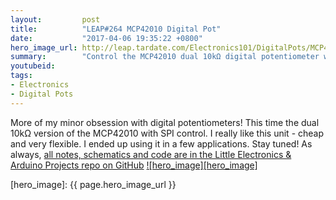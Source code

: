 ```yaml
---
layout:         post
title:          "LEAP#264 MCP42010 Digital Pot"
date:           "2017-04-06 19:35:22 +0800"
hero_image_url: http://leap.tardate.com/Electronics101/DigitalPots/MCP42010/assets/MCP42010_build.jpg
summary:        "Control the MCP42010 dual 10kΩ digital potentiometer with an Arduino via SPI"
youtubeid:
tags:
- Electronics
- Digital Pots
---
```


More of my minor obsession with digital potentiometers!
This time the dual 10kΩ version of the MCP42010 with SPI control.
I really like this unit - cheap and very flexible. I ended up using it in a few applications. Stay tuned!
As always, [all notes, schematics and code are in the Little Electronics & Arduino Projects repo on GitHub][project]
[![hero_image][hero_image]][project]


[leap]: http://leap.tardate.com
[project]: https://github.com/tardate/LittleArduinoProjects/tree/master/Electronics101/DigitalPots/MCP42010
[hero_image]: {{ page.hero_image_url }}

